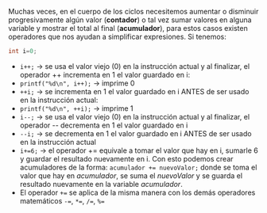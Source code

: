 Muchas veces, en el cuerpo de los ciclos necesitemos aumentar o disminuir progresivamente algún valor (**contador**) o tal vez sumar valores en alguna variable y mostrar el total al final (**acumulador**), para estos casos existen operadores que nos ayudan a simplificar expresiones. Si tenemos:
```c
int i=0;
```
 - `i++;`    → se usa el valor viejo (0) en la instrucción actual y al finalizar, el operador ++ incrementa en 1 el valor guardado en i:
  - `printf("%d\n", i++);` → imprime 0
 - `++i;`     → se incrementa en 1 el valor guardado en i ANTES de ser usado en la instrucción actual:
  - `printf("%d\n", ++i);` → imprime 1
 - `i--;`    → se usa el valor viejo (0) en la instrucción actual y al finalizar, el operador -- decrementa en 1 el valor guardado en i
 - `--i;`     → se decrementa en 1 el valor guardado en i ANTES de ser usado en la instrucción actual
 - `i+=6;`     → el operador += equivale a tomar el valor que hay en i, sumarle 6 y guardar el resultado nuevamente en i. Con esto podemos crear acumuladores de la forma: `acumulador += nuevoValor;` donde se toma el valor que hay en *acumulador*, se suma el *nuevoValor* y se guarda el resultado nuevamente en la variable *acumulador*.
 - El operador `+=` se aplica de la misma manera con los demás operadores matemáticos `-=`, `*=`, `/=`, `%=`